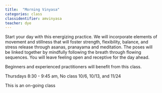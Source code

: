 ```yaml
---
title:  "Morning Vinyasa"
categories: class
classidentifier: amvinyasa
teacher: dye
---
```

Start your day with this energizing practice. We will incorporate elements of movement and stillness that will foster strength, flexibility, balance, and stress release through asanas, pranayama and meditation. The poses will be linked together by mindfully following the breath through flowing sequences. You will leave feeling open and receptive for the day ahead.

Beginners and experienced practitioners will benefit from this class.

Thursdays 8:30 - 9:45 am, No class 10/6, 10/13, and 11/24

This is an on-going class
